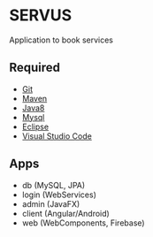 # SERVUS
Application to book services

## Required
- [Git](https://git-scm.com)
- [Maven](https://maven.apache.org)
- [Java8](https://www.oracle.com/java/technologies/javase-downloads.html)
- [Mysql](https://dev.mysql.com/downloads/mysql/)
- [Eclipse](https://www.eclipse.org/downloads/)
- [Visual Studio Code](https://code.visualstudio.com/download)

## Apps
- db (MySQL, JPA)
- login (WebServices)
- admin (JavaFX)
- client (Angular/Android)
- web (WebComponents, Firebase)
